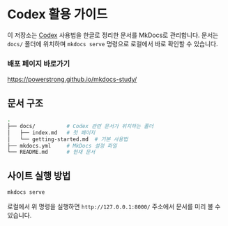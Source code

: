 # Codex 활용 가이드

이 저장소는 [Codex](https://docs.coding.ai/) 사용법을 한글로 정리한 문서를 MkDocs로 관리합니다. 문서는 `docs/` 폴더에 위치하며 `mkdocs serve` 명령으로 로컬에서 바로 확인할 수 있습니다.
### 배포 페이지 바로가기
https://powerstrong.github.io/mkdocs-study/

## 문서 구조

```bash
.
├── docs/          # Codex 관련 문서가 위치하는 폴더
│   ├── index.md   # 첫 페이지
│   └── getting-started.md  # 기본 사용법
├── mkdocs.yml     # MkDocs 설정 파일
└── README.md      # 현재 문서
```

## 사이트 실행 방법

```bash
mkdocs serve
```

로컬에서 위 명령을 실행하면 `http://127.0.0.1:8000/` 주소에서 문서를 미리 볼 수 있습니다.
